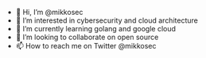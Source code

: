 - 👋 Hi, I’m @mikkosec
- 👀 I’m interested in cybersecurity and cloud architecture
- 🌱 I’m currently learning golang and google cloud 
- 💞️ I’m looking to collaborate on open source
- 📫 How to reach me on Twitter @mikkosec
